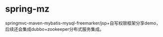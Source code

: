 # spring-mz
springmvc-maven-mybatis-mysql-freemarker/jsp+自写权限框架分享demo，后续还会集成dubbo+zookeeper分布式服务集成。
